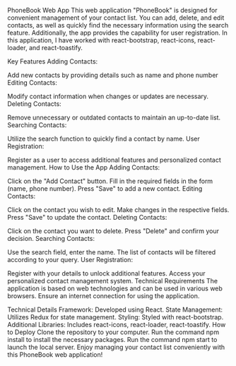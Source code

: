 PhoneBook Web App
This web application "PhoneBook" is designed for convenient management of your contact list. You can add, delete, and edit contacts, as well as quickly find the necessary information using the search feature. Additionally, the app provides the capability for user registration. In this application, I have worked with react-bootstrap, react-icons, react-loader, and react-toastify.

Key Features
Adding Contacts:

Add new contacts by providing details such as name and phone number
Editing Contacts:

Modify contact information when changes or updates are necessary.
Deleting Contacts:

Remove unnecessary or outdated contacts to maintain an up-to-date list.
Searching Contacts:

Utilize the search function to quickly find a contact by name.
User Registration:

Register as a user to access additional features and personalized contact management.
How to Use the App
Adding Contacts:

Click on the "Add Contact" button.
Fill in the required fields in the form (name, phone number).
Press "Save" to add a new contact.
Editing Contacts:

Click on the contact you wish to edit.
Make changes in the respective fields.
Press "Save" to update the contact.
Deleting Contacts:

Click on the contact you want to delete.
Press "Delete" and confirm your decision.
Searching Contacts:

Use the search field, enter the name.
The list of contacts will be filtered according to your query.
User Registration:

Register with your details to unlock additional features.
Access your personalized contact management system.
Technical Requirements
The application is based on web technologies and can be used in various web browsers. Ensure an internet connection for using the application.

Technical Details
Framework: Developed using React.
State Management: Utilizes Redux for state management.
Styling: Styled with react-bootstrap.
Additional Libraries: Includes react-icons, react-loader, react-toastify.
How to Deploy
Clone the repository to your computer.
Run the command npm install to install the necessary packages.
Run the command npm start to launch the local server.
Enjoy managing your contact list conveniently with this PhoneBook web application!